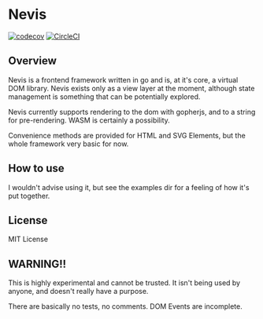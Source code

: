 # Nevis
[![codecov](https://codecov.io/gh/alisdairrankine/nevis/branch/master/graph/badge.svg)](https://codecov.io/gh/alisdairrankine/nevis)
[![CircleCI](https://circleci.com/gh/alisdairrankine/nevis.svg?style=svg)](https://circleci.com/gh/alisdairrankine/nevis)

## Overview
Nevis is a frontend framework written in go and is, at it's core, a virtual DOM library.
Nevis exists only as a view layer at the moment, although state management is something that
can  be potentially explored.

Nevis currently supports rendering to the dom with gopherjs, and to a string for pre-rendering.
WASM is certainly a possibility.

Convenience methods are provided for HTML and SVG Elements, but the whole framework very basic for now.

## How to use
I wouldn't advise using it, but see the examples dir for a feeling of how it's put together.

## License

MIT License

## WARNING!!

This is highly experimental and cannot be trusted. It isn't being used by anyone, and doesn't really
have a purpose.

There are basically no tests, no comments. DOM Events are incomplete.